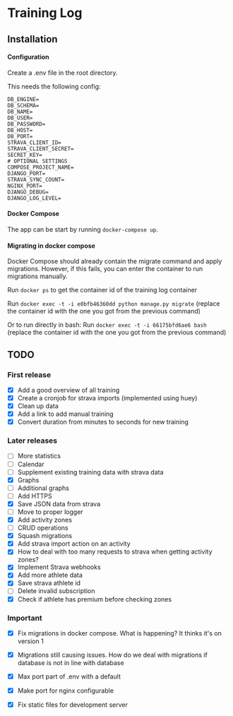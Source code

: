 # Training Log

## Installation

#### Configuration

Create a .env file in the root directory.

This needs the following config:

~~~
DB_ENGINE=
DB_SCHEMA=
DB_NAME=
DB_USER=
DB_PASSWORD=
DB_HOST=
DB_PORT=
STRAVA_CLIENT_ID=
STRAVA_CLIENT_SECRET=
SECRET_KEY=
# OPTIONAL SETTINGS
COMPOSE_PROJECT_NAME=
DJANGO_PORT=
STRAVA_SYNC_COUNT=
NGINX_PORT=
DJANGO_DEBUG=
DJANGO_LOG_LEVEL=
~~~



#### Docker Compose

The app can be start by running `docker-compose up`.




#### Migrating in docker compose

Docker Compose should already contain the migrate command and apply migrations. However, if this fails, you can
enter the container to run migrations manually.

Run `docker ps` to get the container id of the training log container

Run `docker exec -t -i e0bfb46360dd python manage.py migrate`
(replace the container id with the one you got from the previous command)

Or to run directly in bash:
Run `docker exec -t -i 66175bfd6ae6 bash` 
(replace the container id with the one you got from the previous command)



## TODO
### First release
- [x] Add a good overview of all training
- [x] Create a cronjob for strava imports (implemented using huey)
- [x] Clean up data
- [x] Add a link to add manual training
- [x] Convert duration from minutes to seconds for new training

### Later releases
- [ ] More statistics 
- [ ] Calendar
- [ ] Supplement existing training data with strava data
- [x] Graphs
- [ ] Additional graphs
- [ ] Add HTTPS
- [x] Save JSON data from strava
- [ ] Move to proper logger
- [x] Add activity zones
- [ ] CRUD operations
- [x] Squash migrations
- [x] Add strava import action on an activity
- [x] How to deal with too many requests to strava when getting activity zones?
- [x] Implement Strava webhooks
- [x] Add more athlete data
- [x] Save strava athlete id
- [ ] Delete invalid subscription
- [x] Check if athlete has premium before checking zones

### Important 
- [x] Fix migrations in docker compose. What is happening? It thinks it's on version 1
- [x] Migrations still causing issues. How do we deal with migrations if database is not in line with database
- [x] Max port part of .env with a default
- [x] Make port for nginx configurable
- [x] Fix static files for development server


